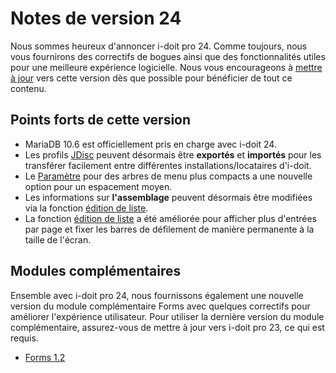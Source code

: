 # Notes de version 24 

Nous sommes heureux d'annoncer i-doit pro 24. Comme toujours, nous vous fournirons des correctifs de bogues ainsi que des fonctionnalités utiles pour une meilleure expérience logicielle. Nous vous encourageons à [mettre à jour](../../maintenance-and-operation/update.md) vers cette version dès que possible pour bénéficier de tout ce contenu.

## Points forts de cette version 

* MariaDB 10.6 est officiellement pris en charge avec i-doit 24.
* Les profils [JDisc](../../consolidate-data/jdisc-discovery.md) peuvent désormais être **exportés** et **importés** pour les transférer facilement entre différentes installations/locataires d'i-doit.
* Le [Paramètre](../../system-administration/administration/user-settings/user-interface/index.md) pour des arbres de menu plus compacts a une nouvelle option pour un espacement moyen.
* Les informations sur **l'assemblage** peuvent désormais être modifiées via la fonction [édition de liste](../../efficient-documentation/list-editing.md).
* La fonction [édition de liste](../../efficient-documentation/list-editing.md) a été améliorée pour afficher plus d'entrées par page et fixer les barres de défilement de manière permanente à la taille de l'écran.

## Modules complémentaires

Ensemble avec i-doit pro 24, nous fournissons également une nouvelle version du module complémentaire Forms avec quelques correctifs pour améliorer l'expérience utilisateur. Pour utiliser la dernière version du module complémentaire, assurez-vous de mettre à jour vers i-doit pro 23, ce qui est requis.

* [Forms 1.2](../../i-doit-pro-add-ons/forms/index.md)
